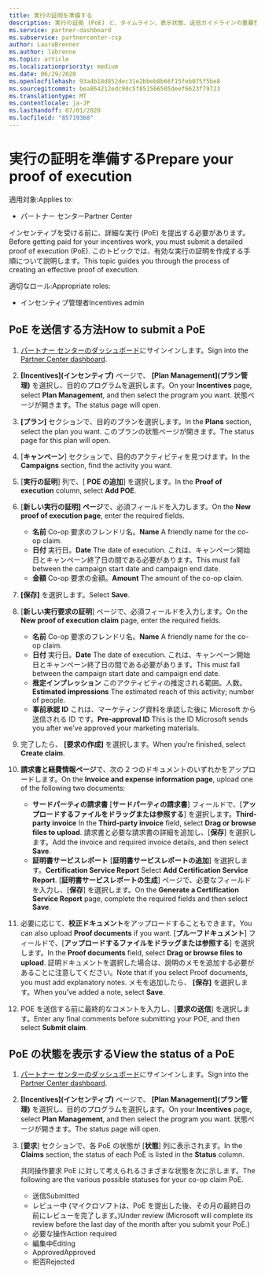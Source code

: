 ```yaml
---
title: 実行の証明を準備する
description: 実行の証拠 (PoE) と、タイムライン、表示状態、送信ガイドラインの重要性を理解します。
ms.service: partner-dashboard
ms.subservice: partnercenter-csp
author: LauraBrenner
ms.author: labrenne
ms.topic: article
ms.localizationpriority: medium
ms.date: 06/29/2020
ms.openlocfilehash: 93a4b18d852dec31e2bbeb8b66f15feb075f5be8
ms.sourcegitcommit: bea864212edc90c5f851566505deef6623f79723
ms.translationtype: MT
ms.contentlocale: ja-JP
ms.lasthandoff: 07/01/2020
ms.locfileid: "85719368"
---
```

# <a name="prepare-your-proof-of-execution"></a><span data-ttu-id="d9de9-103">実行の証明を準備する</span><span class="sxs-lookup"><span data-stu-id="d9de9-103">Prepare your proof of execution</span></span>

<span data-ttu-id="d9de9-104">適用対象:</span><span class="sxs-lookup"><span data-stu-id="d9de9-104">Applies to:</span></span>

- <span data-ttu-id="d9de9-105">パートナー センター</span><span class="sxs-lookup"><span data-stu-id="d9de9-105">Partner Center</span></span>

<span data-ttu-id="d9de9-106">インセンティブを受ける前に、詳細な実行 (PoE) を提出する必要があります。</span><span class="sxs-lookup"><span data-stu-id="d9de9-106">Before getting paid for your incentives work, you must submit a detailed proof of execution (PoE).</span></span> <span data-ttu-id="d9de9-107">このトピックでは、有効な実行の証明を作成する手順について説明します。</span><span class="sxs-lookup"><span data-stu-id="d9de9-107">This topic guides you through the process of creating an effective proof of execution.</span></span>

<span data-ttu-id="d9de9-108">適切なロール:</span><span class="sxs-lookup"><span data-stu-id="d9de9-108">Appropriate roles:</span></span>

- <span data-ttu-id="d9de9-109">インセンティブ管理者</span><span class="sxs-lookup"><span data-stu-id="d9de9-109">Incentives admin</span></span>

## <a name="how-to-submit-a-poe"></a><span data-ttu-id="d9de9-110">PoE を送信する方法</span><span class="sxs-lookup"><span data-stu-id="d9de9-110">How to submit a PoE</span></span>

1. <span data-ttu-id="d9de9-111">[パートナー センターのダッシュボード](https://partner.microsoft.com/dashboard/)にサインインします。</span><span class="sxs-lookup"><span data-stu-id="d9de9-111">Sign into the [Partner Center dashboard](https://partner.microsoft.com/dashboard/).</span></span>

2. <span data-ttu-id="d9de9-112">**[Incentives]\(インセンティブ\)** ページで、 **[Plan Management]\(プラン管理\)** を選択し、目的のプログラムを選択します。</span><span class="sxs-lookup"><span data-stu-id="d9de9-112">On your **Incentives** page, select **Plan Management**, and then select the program you want.</span></span> <span data-ttu-id="d9de9-113">状態ページが開きます。</span><span class="sxs-lookup"><span data-stu-id="d9de9-113">The status page will open.</span></span>

3. <span data-ttu-id="d9de9-114">**[プラン]** セクションで、目的のプランを選択します。</span><span class="sxs-lookup"><span data-stu-id="d9de9-114">In the **Plans** section, select the plan you want.</span></span> <span data-ttu-id="d9de9-115">このプランの状態ページが開きます。</span><span class="sxs-lookup"><span data-stu-id="d9de9-115">The status page for this plan will open.</span></span>

4. <span data-ttu-id="d9de9-116">[**キャンペーン**] セクションで、目的のアクティビティを見つけます。</span><span class="sxs-lookup"><span data-stu-id="d9de9-116">In the **Campaigns** section, find the activity you want.</span></span>

5. <span data-ttu-id="d9de9-117">[**実行の証明**] 列で、[ **POE の追加**] を選択します。</span><span class="sxs-lookup"><span data-stu-id="d9de9-117">In the **Proof of execution** column, select **Add POE**.</span></span>

6. <span data-ttu-id="d9de9-118">[**新しい実行の証明] ページ**で、必須フィールドを入力します。</span><span class="sxs-lookup"><span data-stu-id="d9de9-118">On the **New proof of execution page**, enter the required fields.</span></span>

   - <span data-ttu-id="d9de9-119">**名前** Co-op 要求のフレンドリ名。</span><span class="sxs-lookup"><span data-stu-id="d9de9-119">**Name**  A friendly name for the co-op claim.</span></span>
   - <span data-ttu-id="d9de9-120">**日付** 実行日。</span><span class="sxs-lookup"><span data-stu-id="d9de9-120">**Date**  The date of execution.</span></span> <span data-ttu-id="d9de9-121">これは、キャンペーン開始日とキャンペーン終了日の間である必要があります。</span><span class="sxs-lookup"><span data-stu-id="d9de9-121">This must fall between the campaign start date and campaign end date.</span></span>
   - <span data-ttu-id="d9de9-122">**金額** Co-op 要求の金額。</span><span class="sxs-lookup"><span data-stu-id="d9de9-122">**Amount**  The amount of the co-op claim.</span></span>

7. <span data-ttu-id="d9de9-123">**[保存]** を選択します。</span><span class="sxs-lookup"><span data-stu-id="d9de9-123">Select **Save**.</span></span>

8. <span data-ttu-id="d9de9-124">[**新しい実行要求の証明**] ページで、必須フィールドを入力します。</span><span class="sxs-lookup"><span data-stu-id="d9de9-124">On the **New proof of execution claim** page, enter the required fields.</span></span>

   - <span data-ttu-id="d9de9-125">**名前** Co-op 要求のフレンドリ名。</span><span class="sxs-lookup"><span data-stu-id="d9de9-125">**Name**  A friendly name for the co-op claim.</span></span>
   - <span data-ttu-id="d9de9-126">**日付** 実行日。</span><span class="sxs-lookup"><span data-stu-id="d9de9-126">**Date**  The date of execution.</span></span> <span data-ttu-id="d9de9-127">これは、キャンペーン開始日とキャンペーン終了日の間である必要があります。</span><span class="sxs-lookup"><span data-stu-id="d9de9-127">This must fall between the campaign start date and campaign end date.</span></span>
   - <span data-ttu-id="d9de9-128">**推定インプレッション**  このアクティビティの推定される範囲。人数。</span><span class="sxs-lookup"><span data-stu-id="d9de9-128">**Estimated impressions**   The estimated reach of this activity; number of people.</span></span>
   - <span data-ttu-id="d9de9-129">**事前承認 ID**  これは、マーケティング資料を承認した後に Microsoft から送信される ID です。</span><span class="sxs-lookup"><span data-stu-id="d9de9-129">**Pre-approval ID**   This is the ID Microsoft sends you after we’ve approved your marketing materials.</span></span>

9. <span data-ttu-id="d9de9-130">完了したら、 **[要求の作成]** を選択します。</span><span class="sxs-lookup"><span data-stu-id="d9de9-130">When you’re finished, select **Create claim**.</span></span>

10. <span data-ttu-id="d9de9-131">**請求書と経費情報ページ**で、次の 2 つのドキュメントのいずれかをアップロードします。</span><span class="sxs-lookup"><span data-stu-id="d9de9-131">On the **Invoice and expense information page**, upload one of the following two documents:</span></span>
    - <span data-ttu-id="d9de9-132">**サードパーティの請求書** [**サードパーティの請求書**] フィールドで、[**アップロードするファイルをドラッグまたは参照する**] を選択します。</span><span class="sxs-lookup"><span data-stu-id="d9de9-132">**Third-party invoice**  In the **Third-party invoice** field, select **Drag or browse files to upload**.</span></span> <span data-ttu-id="d9de9-133">請求書と必要な請求書の詳細を追加し、[**保存**] を選択します。</span><span class="sxs-lookup"><span data-stu-id="d9de9-133">Add the invoice and required invoice details, and then select **Save**.</span></span>
    - <span data-ttu-id="d9de9-134">**証明書サービスレポート** [**証明書サービスレポートの追加**] を選択します。</span><span class="sxs-lookup"><span data-stu-id="d9de9-134">**Certification Service Report**  Select **Add Certification Service Report**.</span></span> <span data-ttu-id="d9de9-135">[**証明書サービスレポートの生成**] ページで、必要なフィールドを入力し、[**保存**] を選択します。</span><span class="sxs-lookup"><span data-stu-id="d9de9-135">On the **Generate a Certification Service Report** page, complete the required fields and then select **Save**.</span></span>

11. <span data-ttu-id="d9de9-136">必要に応じて、**校正ドキュメント**をアップロードすることもできます。</span><span class="sxs-lookup"><span data-stu-id="d9de9-136">You can also upload **Proof documents** if you want.</span></span> <span data-ttu-id="d9de9-137">[**プルーフドキュメント**] フィールドで、[**アップロードするファイルをドラッグまたは参照する**] を選択します。</span><span class="sxs-lookup"><span data-stu-id="d9de9-137">In the **Proof documents** field, select **Drag or browse files to upload**.</span></span> <span data-ttu-id="d9de9-138">証明ドキュメントを選択した場合は、説明のメモを追加する必要があることに注意してください。</span><span class="sxs-lookup"><span data-stu-id="d9de9-138">Note that if you select Proof documents, you must add explanatory notes.</span></span> <span data-ttu-id="d9de9-139">メモを追加したら、 **[保存]** を選択します。</span><span class="sxs-lookup"><span data-stu-id="d9de9-139">When you’ve added a note, select **Save**.</span></span>

12. <span data-ttu-id="d9de9-140">POE を送信する前に最終的なコメントを入力し、[**要求の送信**] を選択します。</span><span class="sxs-lookup"><span data-stu-id="d9de9-140">Enter any final comments before submitting your POE, and then select **Submit claim**.</span></span>

## <a name="view-the-status-of-a-poe"></a><span data-ttu-id="d9de9-141">PoE の状態を表示する</span><span class="sxs-lookup"><span data-stu-id="d9de9-141">View the status of a PoE</span></span>

1. <span data-ttu-id="d9de9-142">[パートナー センターのダッシュボード](https://partner.microsoft.com/dashboard/)にサインインします。</span><span class="sxs-lookup"><span data-stu-id="d9de9-142">Sign into the [Partner Center dashboard](https://partner.microsoft.com/dashboard/).</span></span>

2. <span data-ttu-id="d9de9-143">**[Incentives]\(インセンティブ\)** ページで、 **[Plan Management]\(プラン管理\)** を選択し、目的のプログラムを選択します。</span><span class="sxs-lookup"><span data-stu-id="d9de9-143">On your **Incentives** page, select **Plan Management**, and then select the program you want.</span></span> <span data-ttu-id="d9de9-144">状態ページが開きます。</span><span class="sxs-lookup"><span data-stu-id="d9de9-144">The status page will open.</span></span>

3. <span data-ttu-id="d9de9-145">[**要求**] セクションで、各 PoE の状態が [**状態**] 列に表示されます。</span><span class="sxs-lookup"><span data-stu-id="d9de9-145">In the **Claims** section, the status of each PoE is listed in the **Status** column.</span></span>

   <span data-ttu-id="d9de9-146">共同操作要求 PoE に対して考えられるさまざまな状態を次に示します。</span><span class="sxs-lookup"><span data-stu-id="d9de9-146">The following are the various possible statuses for your co-op claim PoE.</span></span>

   - <span data-ttu-id="d9de9-147">送信</span><span class="sxs-lookup"><span data-stu-id="d9de9-147">Submitted</span></span>
   - <span data-ttu-id="d9de9-148">レビュー中 (マイクロソフトは、PoE を提出した後、その月の最終日の前にレビューを完了します。)</span><span class="sxs-lookup"><span data-stu-id="d9de9-148">Under review (Microsoft will complete its review before the last day of the month after you submit your PoE.)</span></span>
   - <span data-ttu-id="d9de9-149">必要な操作</span><span class="sxs-lookup"><span data-stu-id="d9de9-149">Action required</span></span>
   - <span data-ttu-id="d9de9-150">編集中</span><span class="sxs-lookup"><span data-stu-id="d9de9-150">Editing</span></span>
   - <span data-ttu-id="d9de9-151">Approved</span><span class="sxs-lookup"><span data-stu-id="d9de9-151">Approved</span></span>
   - <span data-ttu-id="d9de9-152">拒否</span><span class="sxs-lookup"><span data-stu-id="d9de9-152">Rejected</span></span>
